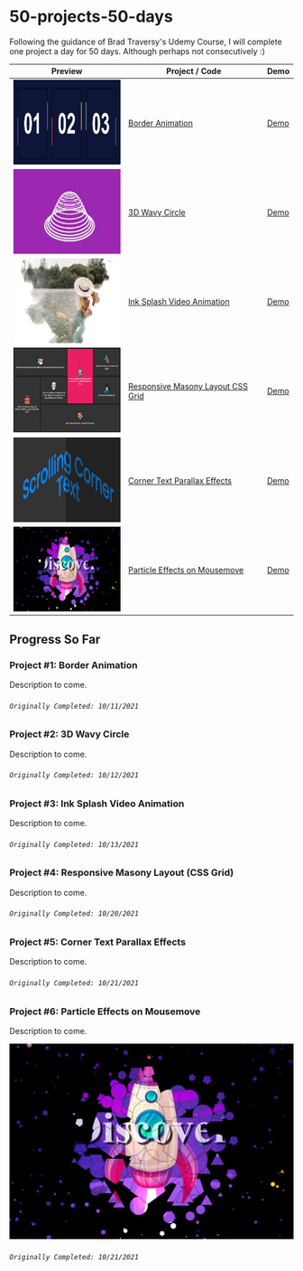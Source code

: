 # 50-projects-50-days

Following the guidance of Brad Traversy's Udemy Course, I will complete one project a day for 50 days. Although perhaps not consecutively :)

|                         Preview                         | Project / Code                                                                                                                           | Demo                                                                                              |
| :-----------------------------------------------------: | ---------------------------------------------------------------------------------------------------------------------------------------- | ------------------------------------------------------------------------------------------------- |
| <img src="Preview-01.png" width="200px" height="150px"> | [Border Animation](https://github.com/Epitome87/quick-css-projects/tree/main/Border%20Animation)                                         | [Demo](https://epitome87.github.io/quick-css-projects/Border%20Animation/)                        |
| <img src="Preview-02.png" width="200px" height="150px"> | [3D Wavy Circle](https://github.com/Epitome87/quick-css-projects/tree/main/3D%20Wavy%20Circle)                                           | [Demo](https://epitome87.github.io/quick-css-projects/3D%20Wavy%20Circle/)                        |
| <img src="Preview-03.png" width="200px" height="150px"> | [Ink Splash Video Animation](https://github.com/Epitome87/quick-css-projects/tree/main/Ink%20Splash%20Video%20Animation/)                | [Demo](https://epitome87.github.io/quick-css-projects/Ink%20Splash%20Video%20Animation/)          |
| <img src="Preview-04.png" width="200px" height="150px"> | [Responsive Masony Layout CSS Grid](https://github.com/Epitome87/quick-css-projects/tree/main/Responsive%20Masony%20Layout%20CSS%20Grid) | [Demo](https://epitome87.github.io/quick-css-projects/Responsive%20Masony%20Layout%20CSS%20Grid/) |
| <img src="Preview-05.png" width="200px" height="150px"> | [Corner Text Parallax Effects](https://github.com/Epitome87/quick-css-projects/tree/main/Corner%20Text%20Parallax%20Effects)             | [Demo](https://epitome87.github.io/quick-css-projects/Corner%20Text%20Parallax%20Effects/)        |
| <img src="Preview-06.png" width="200px" height="150px"> | [Particle Effects on Mousemove](https://github.com/Epitome87/quick-css-projects/tree/main/Particle%20Effects%20on%20Mousemove)           | [Demo](https://epitome87.github.io/quick-css-projects/Particle%20Effects%20on%20Mousemove/)       |

## Progress So Far

### Project #1: Border Animation

Description to come.

###### `Originally Completed: 10/11/2021`

### Project #2: 3D Wavy Circle

Description to come.

###### `Originally Completed: 10/12/2021`

### Project #3: Ink Splash Video Animation

Description to come.

###### `Originally Completed: 10/13/2021`

### Project #4: Responsive Masony Layout (CSS Grid)

Description to come.

###### `Originally Completed: 10/20/2021`

### Project #5: Corner Text Parallax Effects

Description to come.

###### `Originally Completed: 10/21/2021`

### Project #6: Particle Effects on Mousemove

Description to come.

<img src="Preview-06.png" width="800px">

###### `Originally Completed: 10/21/2021`

<!--
|            ![Kitten](Preview-01.png=50x50)            | [Corner Text Parallax Effects](https://github.com/Epitome87/quick-css-projects/tree/main/Particle%20Effects%20on%20Mousemove)            | [Demo](https://epitome87.github.io/quick-css-projects/Particle%20Effects%20on%20Mousemove/)       | -->
